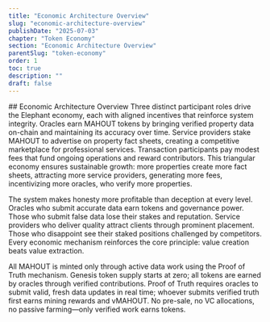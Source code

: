 ```yaml
---
title: "Economic Architecture Overview"
slug: "economic-architecture-overview"
publishDate: "2025-07-03"
chapter: "Token Economy"
section: "Economic Architecture Overview"
parentSlug: "token-economy"
order: 1
toc: true
description: ""
draft: false
---
```


\## Economic Architecture Overview Three distinct participant roles
drive the Elephant economy, each with aligned incentives that reinforce
system integrity. Oracles earn MAHOUT tokens by bringing verified
property data on-chain and maintaining its accuracy over time. Service
providers stake MAHOUT to advertise on property fact sheets, creating a
competitive marketplace for professional services. Transaction
participants pay modest fees that fund ongoing operations and reward
contributors. This triangular economy ensures sustainable growth: more
properties create more fact sheets, attracting more service providers,
generating more fees, incentivizing more oracles, who verify more
properties.

The system makes honesty more profitable than deception at every level.
Oracles who submit accurate data earn tokens and governance power. Those
who submit false data lose their stakes and reputation. Service
providers who deliver quality attract clients through prominent
placement. Those who disappoint see their staked positions challenged by
competitors. Every economic mechanism reinforces the core principle:
value creation beats value extraction.

All MAHOUT is minted only through active data work using the Proof of
Truth mechanism. Genesis token supply starts at zero; all tokens are
earned by oracles through verified contributions. Proof of Truth
requires oracles to submit valid, fresh data updates in real time;
whoever submits verified truth first earns mining rewards and vMAHOUT.
No pre-sale, no VC allocations, no passive farming—only verified work
earns tokens.
